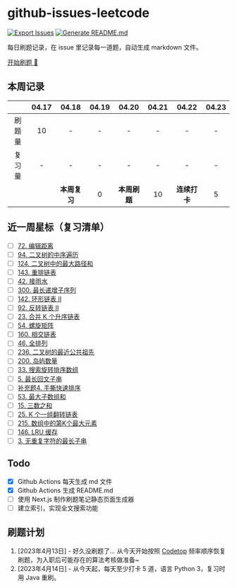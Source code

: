 # github-issues-leetcode

[![Export Issues](https://github.com/winterggg/github-issues-leetcode/actions/workflows/export_issues.yml/badge.svg)](https://github.com/winterggg/github-issues-leetcode/actions/workflows/export_issues.yml) [![Generate README.md](https://github.com/winterggg/github-issues-leetcode/actions/workflows/gemerate_readme.yml/badge.svg)](https://github.com/winterggg/github-issues-leetcode/actions/workflows/gemerate_readme.yml)

每日刷题记录，在 issue 里记录每一道题，自动生成 markdown 文件。

[开始刷题 💪](https://github.com/winterggg/leetcode/issues/new/choose)

## 本周记录

|          | 04.17 | 04.18 | 04.19 | 04.20 | 04.21 | 04.22 | 04.23 |
| :--------: | :---: | :---: | :---: | :---: | :---: | :---: | :---: |
| 刷题量 | 10 | - | - | - | - | - | - |
| 复习量 | - | - | - | - | - | - | - |
|        |   | **本周复习** | 0 | **本周刷题** | 10 | **连续打卡** | 5 |

## 近一周星标（复习清单）

- [ ] [72. 编辑距离](https://github.com/winterggg/github-issues-leetcode/issues/42)
- [ ] [94. 二叉树的中序遍历](https://github.com/winterggg/github-issues-leetcode/issues/40)
- [ ] [124. 二叉树中的最大路径和](https://github.com/winterggg/github-issues-leetcode/issues/39)
- [ ] [143. 重排链表](https://github.com/winterggg/github-issues-leetcode/issues/38)
- [ ] [42. 接雨水](https://github.com/winterggg/github-issues-leetcode/issues/37)
- [ ] [300. 最长递增子序列](https://github.com/winterggg/github-issues-leetcode/issues/36)
- [ ] [142. 环形链表 II](https://github.com/winterggg/github-issues-leetcode/issues/35)
- [ ] [92. 反转链表 II](https://github.com/winterggg/github-issues-leetcode/issues/33)
- [ ] [23. 合并 K 个升序链表](https://github.com/winterggg/github-issues-leetcode/issues/32)
- [ ] [54. 螺旋矩阵](https://github.com/winterggg/github-issues-leetcode/issues/31)
- [ ] [160. 相交链表](https://github.com/winterggg/github-issues-leetcode/issues/30)
- [ ] [46. 全排列](https://github.com/winterggg/github-issues-leetcode/issues/29)
- [ ] [236. 二叉树的最近公共祖先](https://github.com/winterggg/github-issues-leetcode/issues/28)
- [ ] [200. 岛屿数量](https://github.com/winterggg/github-issues-leetcode/issues/25)
- [ ] [33. 搜索旋转排序数组](https://github.com/winterggg/github-issues-leetcode/issues/21)
- [ ] [5. 最长回文子串](https://github.com/winterggg/github-issues-leetcode/issues/20)
- [ ] [补充题4. 手撕快速排序](https://github.com/winterggg/github-issues-leetcode/issues/16)
- [ ] [53. 最大子数组和](https://github.com/winterggg/github-issues-leetcode/issues/15)
- [ ] [15. 三数之和](https://github.com/winterggg/github-issues-leetcode/issues/14)
- [ ] [25. K 个一组翻转链表](https://github.com/winterggg/github-issues-leetcode/issues/13)
- [ ] [215. 数组中的第K个最大元素](https://github.com/winterggg/github-issues-leetcode/issues/12)
- [ ] [146. LRU 缓存](https://github.com/winterggg/github-issues-leetcode/issues/11)
- [ ] [3. 无重复字符的最长子串](https://github.com/winterggg/github-issues-leetcode/issues/9)

## Todo

- [x] Github Actions 每天生成 md 文件
- [x] Github Actions 生成 README.md
- [ ] 使用 Next.js 制作刷题笔记静态页面生成器
- [ ] 建立索引，实现全文搜索功能

## 刷题计划

1. [2023年4月13日] - 好久没刷题了... 从今天开始按照 [Codetop](./CodeTop题库.csv) 频率顺序恢复刷题，为入职后可能存在的算法考核做准备~
2. [2023年4月14日] - 从今天起，每天至少打卡 5 道，语言 Python 3，复习时用 Java 重刷。



